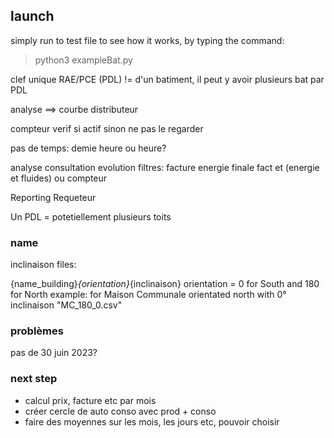 ## launch
simply run to test file to see how it works, by typing the command:
> python3 exampleBat.py

clef unique RAE/PCE (PDL) != d'un batiment, il peut y avoir plusieurs bat par PDL

analyse ==> courbe distributeur

compteur verif si actif sinon ne pas le regarder

pas de temps: demie heure ou heure?

analyse consultation evolution filtres: facture energie finale fact et (energie et fluides) ou compteur

Reporting Requeteur 

Un PDL = potetiellement plusieurs toits

### name 

inclinaison files:

{name_building}_{orientation}_{inclinaison}
orientation = 0 for South and 180 for North
example: for Maison Communale orientated north with 0° inclinaison "MC_180_0.csv"


### problèmes

pas de 30 juin 2023?

### next step
- calcul prix, facture etc par mois
- créer cercle de auto conso avec prod + conso
- faire des moyennes sur les mois, les jours etc, pouvoir choisir